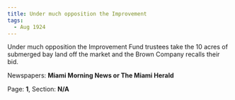 ```yaml
---  
title: Under much opposition the Improvement  
tags:  
  - Aug 1924  
---  
```

  
Under much opposition the Improvement Fund trustees take the 10 acres of submerged bay land off the market and the Brown Company recalls their bid.  
  
Newspapers: **Miami Morning News or The Miami Herald**  
  
Page: **1**, Section: **N/A** 
